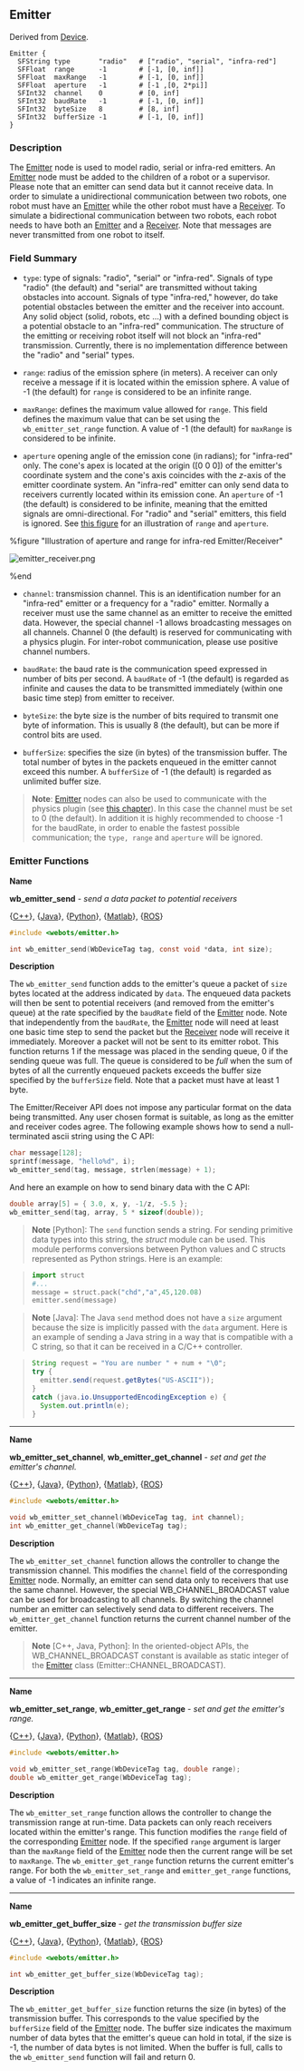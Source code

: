 ## Emitter

Derived from [Device](device.md).

```
Emitter {
  SFString type       "radio"   # ["radio", "serial", "infra-red"]
  SFFloat  range      -1        # [-1, [0, inf]]
  SFFloat  maxRange   -1        # [-1, [0, inf]]
  SFFloat  aperture   -1        # [-1 ,[0, 2*pi]]
  SFInt32  channel    0         # [0, inf]
  SFInt32  baudRate   -1        # [-1, [0, inf]]
  SFInt32  byteSize   8         # [8, inf]
  SFInt32  bufferSize -1        # [-1, [0, inf]]
}
```

### Description

The [Emitter](#emitter) node is used to model radio, serial or infra-red emitters.
An [Emitter](#emitter) node must be added to the children of a robot or a supervisor.
Please note that an emitter can send data but it cannot receive data.
In order to simulate a unidirectional communication between two robots, one robot must have an [Emitter](#emitter) while the other robot must have a [Receiver](receiver.md).
To simulate a bidirectional communication between two robots, each robot needs to have both an [Emitter](#emitter) and a [Receiver](receiver.md).
Note that messages are never transmitted from one robot to itself.

### Field Summary

- `type`: type of signals: "radio", "serial" or "infra-red". Signals of type
"radio" (the default) and "serial" are transmitted without taking obstacles into
account. Signals of type "infra-red," however, do take potential obstacles
between the emitter and the receiver into account. Any solid object (solid,
robots, etc ...) with a defined bounding object is a potential obstacle to an
"infra-red" communication. The structure of the emitting or receiving robot
itself will not block an "infra-red" transmission. Currently, there is no
implementation difference between the "radio" and "serial" types.

- `range`: radius of the emission sphere (in meters). A receiver can only receive
a message if it is located within the emission sphere. A value of -1 (the
default) for `range` is considered to be an infinite range.

- `maxRange`: defines the maximum value allowed for `range`. This field defines
the maximum value that can be set using the `wb_emitter_set_range` function. A value of -1
(the default) for `maxRange` is considered to be infinite.

- `aperture` opening angle of the emission cone (in radians); for "infra-red"
only. The cone's apex is located at the origin ([0 0 0]) of the emitter's
coordinate system and the cone's axis coincides with the *z*-axis of the emitter
coordinate system. An "infra-red" emitter can only send data to receivers
currently located within its emission cone. An `aperture` of -1 (the default) is
considered to be infinite, meaning that the emitted signals are
omni-directional. For "radio" and "serial" emitters, this field is ignored.  See
[this
figure](#illustration-of-aperture-and-range-for-infra-red-emitter-receiver) for
an illustration of `range` and `aperture`.

%figure "Illustration of aperture and range for infra-red Emitter/Receiver"

![emitter_receiver.png](images/emitter_receiver.png)

%end

- `channel`: transmission channel. This is an identification number for an
"infra-red" emitter or a frequency for a "radio" emitter. Normally a receiver
must use the same channel as an emitter to receive the emitted data. However,
the special channel -1 allows broadcasting messages on all channels. Channel 0
(the default) is reserved for communicating with a physics plugin. For
inter-robot communication, please use positive channel numbers.

- `baudRate`: the baud rate is the communication speed expressed in number of bits
per second. A `baudRate` of -1 (the default) is regarded as infinite and causes
the data to be transmitted immediately (within one basic time step) from emitter to
receiver.

- `byteSize`: the byte size is the number of bits required to transmit one byte of
information. This is usually 8 (the default), but can be more if control bits
are used.

- `bufferSize`: specifies the size (in bytes) of the transmission buffer. The
total number of bytes in the packets enqueued in the emitter cannot exceed this
number. A `bufferSize` of -1 (the default) is regarded as unlimited buffer size.

> **Note**: [Emitter](#emitter) nodes can also be used to communicate with the physics plugin (see [this chapter](physics-plugin.md)).
In this case the channel must be set to 0 (the default).
In addition it is highly recommended to choose -1 for the baudRate, in order to enable the fastest possible communication; the `type, range` and `aperture` will be ignored.

### Emitter Functions

**Name**

**wb\_emitter\_send** - *send a data packet to potential receivers*

{[C++](cpp-api.md#cpp_emitter)}, {[Java](java-api.md#java_emitter)}, {[Python](python-api.md#python_emitter)}, {[Matlab](matlab-api.md#matlab_emitter)}, {[ROS](ros-api.md)}

```c
#include <webots/emitter.h>

int wb_emitter_send(WbDeviceTag tag, const void *data, int size);
```

**Description**

The `wb_emitter_send` function adds to the emitter's queue a packet of `size` bytes located at the address indicated by `data`.
The enqueued data packets will then be sent to potential receivers (and removed from the emitter's queue) at the rate specified by the `baudRate` field of the [Emitter](#emitter) node.
Note that independently from the `baudRate`, the [Emitter](#emitter) node will need at least one basic time step to send the packet but the [Receiver](#receiver) node will receive it immediately.
Moreover a packet will not be sent to its emitter robot.
This function returns 1 if the message was placed in the sending queue, 0 if the sending queue was full.
The queue is considered to be *full* when the sum of bytes of all the currently enqueued packets exceeds the buffer size specified by the `bufferSize` field.
Note that a packet must have at least 1 byte.

The Emitter/Receiver API does not impose any particular format on the data being transmitted.
Any user chosen format is suitable, as long as the emitter and receiver codes agree.
The following example shows how to send a null-terminated ascii string using the C API:

```c
char message[128];
sprintf(message, "hello%d", i);
wb_emitter_send(tag, message, strlen(message) + 1);
```

And here an example on how to send binary data with the C API:

```c
double array[5] = { 3.0, x, y, -1/z, -5.5 };
wb_emitter_send(tag, array, 5 * sizeof(double));
```

> **Note** [Python]: The `send` function sends a string.
For sending primitive data types into this string, the *struct* module can be used.
This module performs conversions between Python values and C structs represented as Python strings.
Here is an example:

> ```python
> import struct
> #...
> message = struct.pack("chd","a",45,120.08)
> emitter.send(message)
> ```

<!-- -->

> **Note** [Java]: The Java `send` method does not have a `size` argument because the size is implicitly passed with the `data` argument.
Here is an example of sending a Java string in a way that is compatible with a C string, so that it can be received in a C/C++ controller.

> ```java
> String request = "You are number " + num + "\0";
> try {
>   emitter.send(request.getBytes("US-ASCII"));
> }
> catch (java.io.UnsupportedEncodingException e) {
>   System.out.println(e);
> }
> ```

---

**Name**

**wb\_emitter\_set\_channel**, **wb\_emitter\_get\_channel** - *set and get the emitter's channel.*

{[C++](cpp-api.md#cpp_emitter)}, {[Java](java-api.md#java_emitter)}, {[Python](python-api.md#python_emitter)}, {[Matlab](matlab-api.md#matlab_emitter)}, {[ROS](ros-api.md)}

```c
#include <webots/emitter.h>

void wb_emitter_set_channel(WbDeviceTag tag, int channel);
int wb_emitter_get_channel(WbDeviceTag tag);
```

**Description**

The `wb_emitter_set_channel` function allows the controller to change the transmission channel.
This modifies the `channel` field of the corresponding [Emitter](#emitter) node.
Normally, an emitter can send data only to receivers that use the same channel.
However, the special WB\_CHANNEL\_BROADCAST value can be used for broadcasting to all channels.
By switching the channel number an emitter can selectively send data to different receivers.
The `wb_emitter_get_channel` function returns the current channel number of the emitter.

> **Note** [C++, Java, Python]: In the oriented-object APIs, the WB\_CHANNEL\_BROADCAST constant is available as static integer of the [Emitter](#emitter) class (Emitter::CHANNEL\_BROADCAST).

---

**Name**

**wb\_emitter\_set\_range**, **wb\_emitter\_get\_range** - *set and get the emitter's range.*

{[C++](cpp-api.md#cpp_emitter)}, {[Java](java-api.md#java_emitter)}, {[Python](python-api.md#python_emitter)}, {[Matlab](matlab-api.md#matlab_emitter)}, {[ROS](ros-api.md)}

```c
#include <webots/emitter.h>

void wb_emitter_set_range(WbDeviceTag tag, double range);
double wb_emitter_get_range(WbDeviceTag tag);
```

**Description**

The `wb_emitter_set_range` function allows the controller to change the transmission range at run-time.
Data packets can only reach receivers located within the emitter's range.
This function modifies the `range` field of the corresponding [Emitter](#emitter) node.
If the specified `range` argument is larger than the `maxRange` field of the [Emitter](#emitter) node then the current range will be set to `maxRange`.
The `wb_emitter_get_range` function returns the current emitter's range.
For both the `wb_emitter_set_range` and `emitter_get_range` functions, a value of -1 indicates an infinite range.

---

**Name**

**wb\_emitter\_get\_buffer\_size** - *get the transmission buffer size*

{[C++](cpp-api.md#cpp_emitter)}, {[Java](java-api.md#java_emitter)}, {[Python](python-api.md#python_emitter)}, {[Matlab](matlab-api.md#matlab_emitter)}, {[ROS](ros-api.md)}

```c
#include <webots/emitter.h>

int wb_emitter_get_buffer_size(WbDeviceTag tag);
```

**Description**

The `wb_emitter_get_buffer_size` function returns the size (in bytes) of the transmission buffer.
This corresponds to the value specified by the `bufferSize` field of the [Emitter](#emitter) node.
The buffer size indicates the maximum number of data bytes that the emitter's queue can hold in total, if the size is -1, the number of data bytes is not limited.
When the buffer is full, calls to the `wb_emitter_send` function will fail and return 0.
